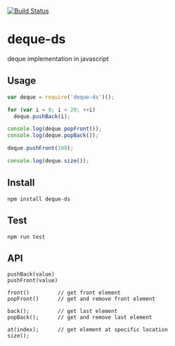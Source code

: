 [![Build Status](https://travis-ci.org/pin3da/deque-ds.svg?branch=master)](https://travis-ci.org/pin3da/deque-ds)

# deque-ds
deque implementation in javascript

## Usage

``` js
var deque = require('deque-ds')();

for (var i = 0; i < 20; ++i)
  deque.pushBack(i);

console.log(deque.popFront());
console.log(deque.popBack());

deque.pushFront(100);

console.log(deque.size());
```

## Install

    npm install deque-ds

## Test

    npm run test


## API

    pushBack(value)
    pushFront(value)
    
    front()         // get front element
    popFront()      // get and remove front element
    
    back();         // get last element
    popBack();      // get and remove last element
    
    at(index);      // get element at specific location
    size();
